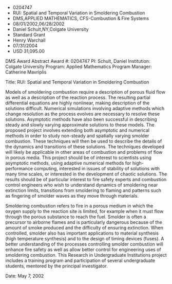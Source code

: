 
* 0204747
* RUI: Spatial and Temporal Variation in Smoldering Combustion
* DMS,APPLIED MATHEMATICS, CFS-Combustion & Fire Systems
* 08/01/2002,06/28/2002
* Daniel Schult,NY,Colgate University
* Standard Grant
* Henry Warchall
* 07/31/2004
* USD 31,095.00

DMS Award Abstract Award #: 0204747 PI: Schult, Daniel Institution: Colgate
University Program: Applied Mathematics Program Manager: Catherine Mavriplis

Title: RUI: Spatial and Temporal Variation in Smoldering Combustion

Models of smoldering combustion require a description of porous fluid flow as
well as a description of the reaction process. The resulting partial
differential equations are highly nonlinear, making description of the solutions
difficult. Numerical simulations involving adaptive methods which change
resolution as the process evolves are necessary to resolve these solutions.
Asymptotic methods have also been successful in describing steady and slowly
varying approximate solutions to these models. The proposed project involves
extending both asymptotic and numerical methods in order to study non-steady and
spatially varying smolder combustion. These techniques will then be used to
describe the details of the dynamics and transitions of these solutions. The
techniques developed will likely be applicable in other areas of combustion and
problems of flow in porous media. This project should be of interest to
scientists using asymptotic methods, using adaptive numerical methods for high-
performance computing, interested in issues of stability of solutions with many
time scales, or interested in the development of chaotic solutions. The results
should be of particular interest to fire safety experts and combustion control
engineers who wish to understand dynamics of smoldering near extinction limits,
transitions from smoldering to flaming and patterns such as fingering of smolder
waves as they move through materials.

Smoldering combustion refers to fire in a porous medium in which the oxygen
supply to the reaction site is limited, for example when it must flow through
the porous substance to reach the fuel. Smolder is often a precursor to airborne
flames and is particularly dangerous because of the amount of smoke produced and
the difficulty of ensuring extinction. When controlled, smolder also has
important applications to material synthesis (high temperature synthesis) and to
the design of timing devices (fuses). A better understanding of the processes
controlling smolder combustion will enhance fire safety as well as allow better
control for engineering uses of smoldering combustion. This Research in
Undergraduate Institutions project includes a training program and participation
of several undergraduate students, mentored by the principal investigator.

Date: May 7, 2002
